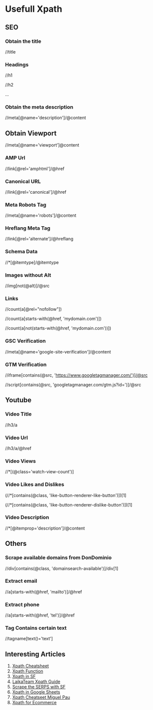 # Usefull Xpath

## SEO

### Obtain the title

//title

### Headings

//h1

//h2

...

### Obtain the meta description

//meta[@name='description']/@content

## Obtain Viewport

//meta[@name=’viewport’]@content 

### AMP Url

//link[@rel='amphtml']/@href

### Canonical URL

//link[@rel='canonical']/@href

### Meta Robots Tag

//meta[@name='robots']/@content

### Hreflang Meta Tag

//link[@rel='alternate']/@hreflang

### Schema Data

//*[@itemtype]/@itemtype

### Images without Alt

//img[not(@alt)]/@src

### Links

//count(a[@rel="nofollow"])

//count(a[starts-with(@href, 'mydomain.com')])

//count(a[not(starts-with(@href, 'mydomain.com'))])

### GSC Verification

//meta[@name='google-site-verification']/@content

### GTM Verification

//iframe[contains(@src, 'https://www.googletagmanager.com/')]/@src

//script[contains(@src, 'googletagmanager.com/gtm.js?id=')]/@src

## Youtube

### Video Title

//h3/a

### Video Url

//h3/a/@href

### Video Views

//*[(@class='watch-view-count')]

### Video Likes and Dislikes

(//*[contains(@class, 'like-button-renderer-like-button')])[1]

(//*[contains(@class, 'like-button-renderer-dislike-button')])[1]

### Video Description

//*[@itemprop='description']/@content

## Others

### Scrape available domains from DonDominio

//div[contains(@class, 'domainsearch-available')]/div[1]

### Extract email

//a[starts-with(@href, 'mailto')]/@href

### Extract phone

//a[starts-with(@href, 'tel')]/@href

### Tag Contains certain text

//tagname[text()='text']

## Interesting Articles

1. [Xpath Cheatsheet](https://devhints.io/xpat)
2. [Xpath Function](https://developer.mozilla.org/es/docs/Web/XPath/Functions)
3. [Xpath in SF](https://www.pmg.com/blog/how-to-use-xpath-in-screaming-frog/)
4. [LaikaTeam Xpath Guide](https://laikateam.com/blog/expresiones-xpath-seo/)
5. [Scrape the SERPS with SF](https://www.screamingfrog.co.uk/how-to-scrape-google-search-features-using-xpath/)
6. [Xpath in Google Sheets](https://dataingovernment.blog.gov.uk/2015/12/22/scraping-page-data-using-importxml-in-google-sheets/)
7. [Xpath Cheatseet Miguel Pau](https://www.miguelpau.es/home/-/blogs/xpath-para-seo-cheat-sheet-y-guia-de-uso)
8. [Xpath for Ecommerce](https://salt.agency/blog/how-to-easily-map-product-redirects-in-ecommerce-migrations/)
